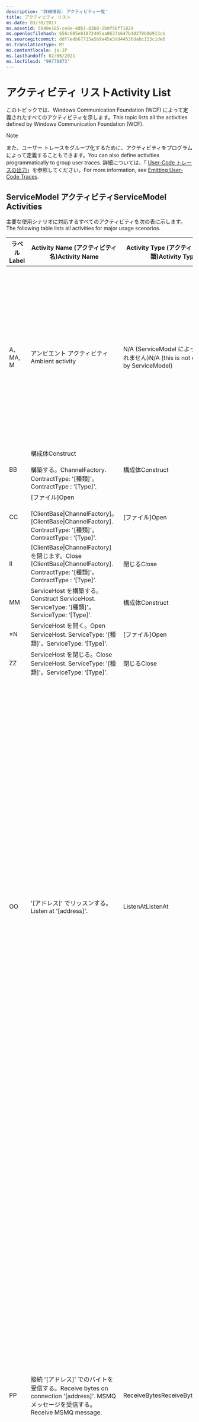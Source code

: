```yaml
---
description: '詳細情報: アクティビティ一覧'
title: アクティビティ リスト
ms.date: 03/30/2017
ms.assetid: 5540e185-ce8e-4db3-83b0-2b9f5bf71829
ms.openlocfilehash: 656c605e81872405aa8637b647b40278b06913cb
ms.sourcegitcommit: ddf7edb67715a5b9a45e3dd44536dabc153c1de0
ms.translationtype: MT
ms.contentlocale: ja-JP
ms.lasthandoff: 02/06/2021
ms.locfileid: "99770873"
---
```

# <a name="activity-list"></a><span data-ttu-id="c0cec-103">アクティビティ リスト</span><span class="sxs-lookup"><span data-stu-id="c0cec-103">Activity List</span></span>

<span data-ttu-id="c0cec-104">このトピックでは、Windows Communication Foundation (WCF) によって定義されたすべてのアクティビティを示します。</span><span class="sxs-lookup"><span data-stu-id="c0cec-104">This topic lists all the activities defined by Windows Communication Foundation (WCF).</span></span>  
  
> [!NOTE]
> <span data-ttu-id="c0cec-105">また、ユーザー トレースをグループ化するために、アクティビティをプログラムによって定義することもできます。</span><span class="sxs-lookup"><span data-stu-id="c0cec-105">You can also define activities programmatically to group user traces.</span></span> <span data-ttu-id="c0cec-106">詳細については、「 [User-Code トレースの出力](emitting-user-code-traces.md)」を参照してください。</span><span class="sxs-lookup"><span data-stu-id="c0cec-106">For more information, see [Emitting User-Code Traces](emitting-user-code-traces.md).</span></span>  
  
## <a name="servicemodel-activities"></a><span data-ttu-id="c0cec-107">ServiceModel アクティビティ</span><span class="sxs-lookup"><span data-stu-id="c0cec-107">ServiceModel Activities</span></span>  

 <span data-ttu-id="c0cec-108">主要な使用シナリオに対応するすべてのアクティビティを次の表に示します。</span><span class="sxs-lookup"><span data-stu-id="c0cec-108">The following table lists all activities for major usage scenarios.</span></span>  
  
|<span data-ttu-id="c0cec-109">ラベル</span><span class="sxs-lookup"><span data-stu-id="c0cec-109">Label</span></span>|<span data-ttu-id="c0cec-110">Activity Name (アクティビティ名)</span><span class="sxs-lookup"><span data-stu-id="c0cec-110">Activity Name</span></span>|<span data-ttu-id="c0cec-111">Activity Type (アクティビティの種類)</span><span class="sxs-lookup"><span data-stu-id="c0cec-111">Activity Type</span></span>|<span data-ttu-id="c0cec-112">説明</span><span class="sxs-lookup"><span data-stu-id="c0cec-112">Description</span></span>|  
|-----------|-------------------|-------------------|-----------------|  
|<span data-ttu-id="c0cec-113">A、M</span><span class="sxs-lookup"><span data-stu-id="c0cec-113">A, M</span></span>|<span data-ttu-id="c0cec-114">アンビエント アクティビティ</span><span class="sxs-lookup"><span data-stu-id="c0cec-114">Ambient activity</span></span>|<span data-ttu-id="c0cec-115">N/A (ServiceModel によって制御されません)</span><span class="sxs-lookup"><span data-stu-id="c0cec-115">N/A (this is not controlled by ServiceModel)</span></span>|<span data-ttu-id="c0cec-116">ServiceModel コード (クライアント側またはサーバー側) を呼び出す前に、ID が TLS に設定されるアクティビティ。</span><span class="sxs-lookup"><span data-stu-id="c0cec-116">The activity whose ID is set in TLS before any calls to ServiceModel code (client side or server side).</span></span><br /><br /> <span data-ttu-id="c0cec-117">例: WCF クライアントまたは serviceHost で open が呼び出されるアクティビティ。 open が呼び出されます。</span><span class="sxs-lookup"><span data-stu-id="c0cec-117">Example: An activity where  open is called on the WCF client or serviceHost.open is called.</span></span>|  
|<span data-ttu-id="c0cec-118">B</span><span class="sxs-lookup"><span data-stu-id="c0cec-118">B</span></span>|<span data-ttu-id="c0cec-119">構成体</span><span class="sxs-lookup"><span data-stu-id="c0cec-119">Construct</span></span><br /><br /> <span data-ttu-id="c0cec-120">構築する。</span><span class="sxs-lookup"><span data-stu-id="c0cec-120">ChannelFactory.</span></span> <span data-ttu-id="c0cec-121">ContractType: '[種類]'。</span><span class="sxs-lookup"><span data-stu-id="c0cec-121">ContractType : ‘[Type]’.</span></span>|<span data-ttu-id="c0cec-122">構成体</span><span class="sxs-lookup"><span data-stu-id="c0cec-122">Construct</span></span>||  
|<span data-ttu-id="c0cec-123">C</span><span class="sxs-lookup"><span data-stu-id="c0cec-123">C</span></span>|<span data-ttu-id="c0cec-124">[ファイル]</span><span class="sxs-lookup"><span data-stu-id="c0cec-124">Open</span></span><br /><br /> <span data-ttu-id="c0cec-125">[ClientBase&#124;ChannelFactory]。</span><span class="sxs-lookup"><span data-stu-id="c0cec-125">[ClientBase&#124;ChannelFactory].</span></span> <span data-ttu-id="c0cec-126">ContractType: '[種類]'。</span><span class="sxs-lookup"><span data-stu-id="c0cec-126">ContractType : ‘[Type]’.</span></span>|<span data-ttu-id="c0cec-127">[ファイル]</span><span class="sxs-lookup"><span data-stu-id="c0cec-127">Open</span></span>||  
|<span data-ttu-id="c0cec-128">I</span><span class="sxs-lookup"><span data-stu-id="c0cec-128">I</span></span>|<span data-ttu-id="c0cec-129">[ClientBase&#124;ChannelFactory] を閉じます。</span><span class="sxs-lookup"><span data-stu-id="c0cec-129">Close [ClientBase&#124;ChannelFactory].</span></span> <span data-ttu-id="c0cec-130">ContractType: '[種類]'。</span><span class="sxs-lookup"><span data-stu-id="c0cec-130">ContractType : ‘[Type]’.</span></span>|<span data-ttu-id="c0cec-131">閉じる</span><span class="sxs-lookup"><span data-stu-id="c0cec-131">Close</span></span>||  
|<span data-ttu-id="c0cec-132">M</span><span class="sxs-lookup"><span data-stu-id="c0cec-132">M</span></span>|<span data-ttu-id="c0cec-133">ServiceHost を構築する。</span><span class="sxs-lookup"><span data-stu-id="c0cec-133">Construct ServiceHost.</span></span> <span data-ttu-id="c0cec-134">ServiceType: '[種類]'。</span><span class="sxs-lookup"><span data-stu-id="c0cec-134">ServiceType: ‘[Type]’.</span></span>|<span data-ttu-id="c0cec-135">構成体</span><span class="sxs-lookup"><span data-stu-id="c0cec-135">Construct</span></span>||  
|<span data-ttu-id="c0cec-136">×</span><span class="sxs-lookup"><span data-stu-id="c0cec-136">N</span></span>|<span data-ttu-id="c0cec-137">ServiceHost を開く。</span><span class="sxs-lookup"><span data-stu-id="c0cec-137">Open ServiceHost.</span></span> <span data-ttu-id="c0cec-138">ServiceType: '[種類]'。</span><span class="sxs-lookup"><span data-stu-id="c0cec-138">ServiceType: ‘[Type]’.</span></span>|<span data-ttu-id="c0cec-139">[ファイル]</span><span class="sxs-lookup"><span data-stu-id="c0cec-139">Open</span></span>||  
|<span data-ttu-id="c0cec-140">Z</span><span class="sxs-lookup"><span data-stu-id="c0cec-140">Z</span></span>|<span data-ttu-id="c0cec-141">ServiceHost を閉じる。</span><span class="sxs-lookup"><span data-stu-id="c0cec-141">Close ServiceHost.</span></span> <span data-ttu-id="c0cec-142">ServiceType: '[種類]'。</span><span class="sxs-lookup"><span data-stu-id="c0cec-142">ServiceType: ‘[Type]’.</span></span>|<span data-ttu-id="c0cec-143">閉じる</span><span class="sxs-lookup"><span data-stu-id="c0cec-143">Close</span></span>||  
|<span data-ttu-id="c0cec-144">O</span><span class="sxs-lookup"><span data-stu-id="c0cec-144">O</span></span>|<span data-ttu-id="c0cec-145">'[アドレス]' でリッスンする。</span><span class="sxs-lookup"><span data-stu-id="c0cec-145">Listen at ‘[address]’.</span></span>|<span data-ttu-id="c0cec-146">ListenAt</span><span class="sxs-lookup"><span data-stu-id="c0cec-146">ListenAt</span></span>|<span data-ttu-id="c0cec-147">このアクティビティと次のアクティビティはトランスポート固有です。</span><span class="sxs-lookup"><span data-stu-id="c0cec-147">This and the next activity are transport-specific.</span></span> <span data-ttu-id="c0cec-148">ListenAt アクティビティは、チャネル リスナーがリッスンするアドレスにマップされるコンテンツを表します。</span><span class="sxs-lookup"><span data-stu-id="c0cec-148">The ListenAt activity represents the content that maps to the address where the channel listener listens at.</span></span> <span data-ttu-id="c0cec-149">MSMQ の場合は、キューが 1 つのアドレスにマップされるため、これはキューそのものです。</span><span class="sxs-lookup"><span data-stu-id="c0cec-149">In the case of MSMQ, it is the queue itself since the queue maps to one address.</span></span> <span data-ttu-id="c0cec-150">このアクティビティは、接続指向のトランスポートの場合は受信接続をリッスンし、MSMQ の場合は MSMQ メッセージをリッスンします。</span><span class="sxs-lookup"><span data-stu-id="c0cec-150">This activity listens for incoming connections in the case of connection-oriented transports, for MSMQ messages in the case of MSMQ.</span></span> <span data-ttu-id="c0cec-151">このアクティビティは ServiceHost.Open() の間に作成され、リスナーの作成と破棄、およびすべての ReceiveBytes アクティビティへの転送に関連するトレースを格納します。</span><span class="sxs-lookup"><span data-stu-id="c0cec-151">This activity is created during ServiceHost.Open(), and contains the traces related to creating and disposing the listener, as well as transferring out to all ReceiveBytes activities.</span></span>|  
|<span data-ttu-id="c0cec-152">P</span><span class="sxs-lookup"><span data-stu-id="c0cec-152">P</span></span>|<span data-ttu-id="c0cec-153">接続 '[アドレス]' でのバイトを受信する。</span><span class="sxs-lookup"><span data-stu-id="c0cec-153">Receive bytes on connection ‘[address]’.</span></span> <span data-ttu-id="c0cec-154">MSMQ メッセージを受信する。</span><span class="sxs-lookup"><span data-stu-id="c0cec-154">Receive MSMQ message.</span></span>|<span data-ttu-id="c0cec-155">ReceiveBytes</span><span class="sxs-lookup"><span data-stu-id="c0cec-155">ReceiveBytes</span></span>|<span data-ttu-id="c0cec-156">このアクティビティでは、最終的に WCF メッセージを取得するデータが処理されます。</span><span class="sxs-lookup"><span data-stu-id="c0cec-156">In this activity, data that will eventually get a WCF message is processed.</span></span> <span data-ttu-id="c0cec-157">接続指向のトランスポートまたは http の場合は、受信バイトを待ちます。</span><span class="sxs-lookup"><span data-stu-id="c0cec-157">Incoming bytes are waited in the case of connection-oriented transport or http.</span></span> <span data-ttu-id="c0cec-158">TCP/名前付きパイプの場合は、接続が作成されるときにアクティビティが作成されるため、このアクティビティの有効期間は接続の有効期間と等しくなります。</span><span class="sxs-lookup"><span data-stu-id="c0cec-158">For TCP/named-pipe, the lifetime of this activity is the lifetime of the connection, as it is created when the connection is created.</span></span> <span data-ttu-id="c0cec-159">http の場合、これはメッセージ要求の有効期間と等しく、メッセージが送信されるときにアクティビティが作成されます。</span><span class="sxs-lookup"><span data-stu-id="c0cec-159">For http, it is of the lifetime of a message request and is created when the message is sent.</span></span> <span data-ttu-id="c0cec-160">このアクティビティは、接続の作成と破棄 (該当する場合)、およびすべてのメッセージ (オブジェクト) 処理アクティビティへの転送に関連するトレースを格納します。</span><span class="sxs-lookup"><span data-stu-id="c0cec-160">This activity contains the traces related to creating and disposing the connection if applicable, as well as transfers out to all message (object) processing activities.</span></span><br /><br /> <span data-ttu-id="c0cec-161">MSMQ の場合、これは MSMQ メッセージが取得されるアクティビティです。</span><span class="sxs-lookup"><span data-stu-id="c0cec-161">In the case of MSMQ, it is the activity where the MSMQ message is retrieved.</span></span>|  
|<span data-ttu-id="c0cec-162">Q</span><span class="sxs-lookup"><span data-stu-id="c0cec-162">Q</span></span>|<span data-ttu-id="c0cec-163">メッセージ [番号] を処理する </span><span class="sxs-lookup"><span data-stu-id="c0cec-163">Process message [number].</span></span> <span data-ttu-id="c0cec-164">([番号] は、1 で始まる、単調に増加する値です)。</span><span class="sxs-lookup"><span data-stu-id="c0cec-164">(Note, [number] is a monotonically increasing value which starts at 1.)</span></span>|<span data-ttu-id="c0cec-165">ProcessMessage</span><span class="sxs-lookup"><span data-stu-id="c0cec-165">ProcessMessage</span></span>|<span data-ttu-id="c0cec-166">受信メッセージを処理します。</span><span class="sxs-lookup"><span data-stu-id="c0cec-166">Process an incoming message.</span></span> <span data-ttu-id="c0cec-167">このアクティビティは、WCF メッセージオブジェクトを形成するためにすべてのデータ (バイト、MSMQ メッセージ) を受信したときに開始されます。</span><span class="sxs-lookup"><span data-stu-id="c0cec-167">This activity starts when all the data (bytes, MSMQ message) are received to form a WCF message object.</span></span> <span data-ttu-id="c0cec-168">このアクティビティに格納されたトレースは、ヘッダー処理を扱います。</span><span class="sxs-lookup"><span data-stu-id="c0cec-168">Traces within this activity deal with header processing.</span></span><br /><br /> <span data-ttu-id="c0cec-169">ディスパッチ可能なメッセージが形成されると、対応するアクティビティ ID を検索した後で ServiceHost ProcessAction アクティビティとの間で切り替わります。</span><span class="sxs-lookup"><span data-stu-id="c0cec-169">Once a message that can be dispatched is formed, the ServiceHost ProcessAction activity is switched to after looking up the corresponding Activity ID.</span></span>|  
|<span data-ttu-id="c0cec-170">D、S</span><span class="sxs-lookup"><span data-stu-id="c0cec-170">D, S</span></span>|<span data-ttu-id="c0cec-171">アクション '[アクション]' を処理する。</span><span class="sxs-lookup"><span data-stu-id="c0cec-171">Process action ‘[action]’.</span></span>|<span data-ttu-id="c0cec-172">ProcessAction</span><span class="sxs-lookup"><span data-stu-id="c0cec-172">ProcessAction</span></span>|<span data-ttu-id="c0cec-173">受信時にはユーザー コードにメッセージをディスパッチし、送信時には逆の順序でメッセージをディスパッチするために、トランスポート/セキュリティ/RM スタックを通じてメッセージを処理します。</span><span class="sxs-lookup"><span data-stu-id="c0cec-173">Process the message through the Transport/Security/RM stack for dispatching the message to user code on receive, and in the reverse order on send.</span></span><br /><br /> <span data-ttu-id="c0cec-174">サーバーでは、このアクティビティは、"アクティビティの伝達" によってメッセージヘッダーで送信された場合、伝達されたアクティビティ ID を使用します。それ以外の場合は、新しい GUID が作成されます。</span><span class="sxs-lookup"><span data-stu-id="c0cec-174">On the server, this activity uses the propagated Activity ID if it is sent in the message header via "Activity Propagation"; otherwise, a new GUID is created.</span></span><br /><br /> <span data-ttu-id="c0cec-175">要求/応答コントラクトに対する応答メッセージも、そのアクティビティで処理されます。</span><span class="sxs-lookup"><span data-stu-id="c0cec-175">The response message for request/reply contracts is also processed in that activity.</span></span>|  
|<span data-ttu-id="c0cec-176">T</span><span class="sxs-lookup"><span data-stu-id="c0cec-176">T</span></span>|<span data-ttu-id="c0cec-177">'[IContract.Operation]' を実行する。</span><span class="sxs-lookup"><span data-stu-id="c0cec-177">Execute ‘[IContract.Operation]’.</span></span>|<span data-ttu-id="c0cec-178">ExecuteUserCode</span><span class="sxs-lookup"><span data-stu-id="c0cec-178">ExecuteUserCode</span></span>|<span data-ttu-id="c0cec-179">サービス側でディスパッチ後にユーザー コードを実行します。</span><span class="sxs-lookup"><span data-stu-id="c0cec-179">Execute user code after dispatch on the service side.</span></span> <span data-ttu-id="c0cec-180">このアクティビティは、ユーザー指定のコードと ServiceHost コードを区別するための境界を提供します。</span><span class="sxs-lookup"><span data-stu-id="c0cec-180">This activity provides a boundary to delineate ServiceHost code from user-provided code.</span></span>|  
  
## <a name="security-activities"></a><span data-ttu-id="c0cec-181">セキュリティ アクティビティ</span><span class="sxs-lookup"><span data-stu-id="c0cec-181">Security Activities</span></span>  

 <span data-ttu-id="c0cec-182">セキュリティに関連するすべてのアクティビティを次の表に示します。</span><span class="sxs-lookup"><span data-stu-id="c0cec-182">The following table lists all activities related to Security.</span></span>  
  
|<span data-ttu-id="c0cec-183">Activity Name (アクティビティ名)</span><span class="sxs-lookup"><span data-stu-id="c0cec-183">Activity Name</span></span>|<span data-ttu-id="c0cec-184">Activity Type (アクティビティの種類)</span><span class="sxs-lookup"><span data-stu-id="c0cec-184">Activity Type</span></span>|<span data-ttu-id="c0cec-185">説明</span><span class="sxs-lookup"><span data-stu-id="c0cec-185">Description</span></span>|  
|-------------------|-------------------|-----------------|  
|<span data-ttu-id="c0cec-186">セキュリティで保護されたセッションをセットアップする</span><span class="sxs-lookup"><span data-stu-id="c0cec-186">Setup secure session</span></span>|<span data-ttu-id="c0cec-187">SetupSecurity</span><span class="sxs-lookup"><span data-stu-id="c0cec-187">SetupSecurity</span></span>|<span data-ttu-id="c0cec-188">クライアント側だけに存在します。</span><span class="sxs-lookup"><span data-stu-id="c0cec-188">Exists on the client side only.</span></span> <span data-ttu-id="c0cec-189">認証およびセキュリティ コンテキストの設定のためのすべての "RST\*/SCT 交換" を格納します。</span><span class="sxs-lookup"><span data-stu-id="c0cec-189">Contains all RST\*/SCT exchanges for authentication and setting the security context.</span></span> <span data-ttu-id="c0cec-190">の場合 `propagateActivity` = `true` 、このアクティビティは、サービスの対応するプロセスアクションの RST/SCT アクティビティにマージされ \* ます。</span><span class="sxs-lookup"><span data-stu-id="c0cec-190">If `propagateActivity`=`true`, this activity is merged with the service’s corresponding Process Action RST\*/SCT activities.</span></span>|  
|<span data-ttu-id="c0cec-191">セキュリティで保護されたセッションを閉じる</span><span class="sxs-lookup"><span data-stu-id="c0cec-191">Close secure session</span></span>|<span data-ttu-id="c0cec-192">SetupSecurity</span><span class="sxs-lookup"><span data-stu-id="c0cec-192">SetupSecurity</span></span>|<span data-ttu-id="c0cec-193">クライアント側に存在します。</span><span class="sxs-lookup"><span data-stu-id="c0cec-193">Exists on the client side.</span></span> <span data-ttu-id="c0cec-194">セキュリティで保護されたセッションを閉じるための "メッセージ交換のキャンセル" を格納します。</span><span class="sxs-lookup"><span data-stu-id="c0cec-194">Contains the Cancel message exchange for closing the secure session.</span></span> <span data-ttu-id="c0cec-195">`propagateActivity` = `true` の場合、このアクティビティはサービスからのプロセスアクション "Cancel" にマージされます。</span><span class="sxs-lookup"><span data-stu-id="c0cec-195">If `propagateActivity`=`true`, this activity is merged with the Process Action "Cancel" from the service.</span></span>|  
  
 <span data-ttu-id="c0cec-196">COM+ に関連するすべてのアクティビティを次の表に示します。</span><span class="sxs-lookup"><span data-stu-id="c0cec-196">The following table lists all activities related to COM+.</span></span>  
  
|<span data-ttu-id="c0cec-197">Activity Name (アクティビティ名)</span><span class="sxs-lookup"><span data-stu-id="c0cec-197">Activity Name</span></span>|<span data-ttu-id="c0cec-198">Activity Type (アクティビティの種類)</span><span class="sxs-lookup"><span data-stu-id="c0cec-198">Activity Type</span></span>|<span data-ttu-id="c0cec-199">説明</span><span class="sxs-lookup"><span data-stu-id="c0cec-199">Description</span></span>|  
|-------------------|-------------------|-----------------|  
|<span data-ttu-id="c0cec-200">COM+ インスタンスを作成する</span><span class="sxs-lookup"><span data-stu-id="c0cec-200">Create COM+ instance</span></span>|<span data-ttu-id="c0cec-201">TransferToCOMPlus</span><span class="sxs-lookup"><span data-stu-id="c0cec-201">TransferToCOMPlus</span></span>|<span data-ttu-id="c0cec-202">WCF コードからの COM + 呼び出しごとに1つのアクティビティインスタンス</span><span class="sxs-lookup"><span data-stu-id="c0cec-202">1 activity instance for each COM+ call from WCF code</span></span>|  
|<span data-ttu-id="c0cec-203">COM + の実行 \<operation></span><span class="sxs-lookup"><span data-stu-id="c0cec-203">Execute COM+ \<operation></span></span>|<span data-ttu-id="c0cec-204">TransferToCOMPlus</span><span class="sxs-lookup"><span data-stu-id="c0cec-204">TransferToCOMPlus</span></span>|<span data-ttu-id="c0cec-205">WCF コードからの COM + 呼び出しごとに1つのアクティビティインスタンス</span><span class="sxs-lookup"><span data-stu-id="c0cec-205">1 activity instance for each COM+ call from WCF code</span></span>|  
  
## <a name="wmi-activities"></a><span data-ttu-id="c0cec-206">WMI アクティビティ</span><span class="sxs-lookup"><span data-stu-id="c0cec-206">WMI Activities</span></span>  

 <span data-ttu-id="c0cec-207">WMI に関連するすべてのアクティビティを次の表に示します。</span><span class="sxs-lookup"><span data-stu-id="c0cec-207">The following table lists all activities related to WMI.</span></span>  
  
|<span data-ttu-id="c0cec-208">Activity Name (アクティビティ名)</span><span class="sxs-lookup"><span data-stu-id="c0cec-208">Activity Name</span></span>|<span data-ttu-id="c0cec-209">Activity Type (アクティビティの種類)</span><span class="sxs-lookup"><span data-stu-id="c0cec-209">Activity Type</span></span>|<span data-ttu-id="c0cec-210">説明</span><span class="sxs-lookup"><span data-stu-id="c0cec-210">Description</span></span>|  
|-------------------|-------------------|-----------------|  
|<span data-ttu-id="c0cec-211">WMI Get</span><span class="sxs-lookup"><span data-stu-id="c0cec-211">WMI get</span></span>|<span data-ttu-id="c0cec-212">WMIGetObject</span><span class="sxs-lookup"><span data-stu-id="c0cec-212">WMIGetObject</span></span>|<span data-ttu-id="c0cec-213">ユーザーは、WMI からデータを取得しています。</span><span class="sxs-lookup"><span data-stu-id="c0cec-213">User is retrieving data from WMI.</span></span>|  
|<span data-ttu-id="c0cec-214">WMI Put</span><span class="sxs-lookup"><span data-stu-id="c0cec-214">WMI put</span></span>|<span data-ttu-id="c0cec-215">WmiPutInstance</span><span class="sxs-lookup"><span data-stu-id="c0cec-215">WmiPutInstance</span></span>|<span data-ttu-id="c0cec-216">ユーザーは、WMI でデータを更新しています。</span><span class="sxs-lookup"><span data-stu-id="c0cec-216">User is updating data with WMI.</span></span>|
